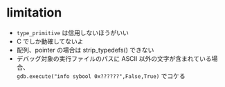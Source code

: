   
# limitation

 - `type_primitive` は信用しないほうがいい
 - C でしか動確してないよ
 - 配列、pointer の場合は strip_typedefs() できない
 - デバッグ対象の実行ファイルのパスに ASCII 以外の文字が含まれている場合、  
   `gdb.execute("info sybool 0x??????",False,True)` でコケる